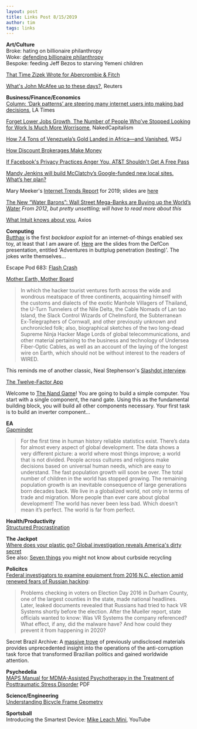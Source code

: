 ```yaml
---
layout: post
title: Links Post 8/15/2019
author: tim
tags: links
---
```


**Art/Culture**  
Broke: hating on billionaire philanthropy  
Woke: [defending billionaire philanthropy](https://slatestarcodex.com/2019/07/29/against-against-billionaire-philanthropy/)  
Bespoke: feeding Jeff Bezos to starving Yemeni children  

[That Time Zizek Wrote for Abercrombie & Fitch](http://www.critical-theory.com/that-time-zizek-wrote-for-abercrombie-fitch/)  

[What's John McAfee up to these days?](https://www.reuters.com/article/us-cuba-usa-mcafee/fugitive-u-s-tech-guru-cryptocurrency-is-next-cuban-revolution-idUSKCN1U028D), Reuters  

**Business/Finance/Economics**  
[Column: ‘Dark patterns’ are steering many internet users into making bad decisions](https://www.latimes.com/business/lazarus/la-fi-lazarus-dark-patterns-consumer-consent-20190625-story.html), LA Times  

[Forget Lower Jobs Growth, The Number of People Who’ve Stopped Looking for Work Is Much More Worrisome](https://www.nakedcapitalism.com/2019/06/forget-lower-jobs-growth-the-number-of-people-whove-stopped-looking-for-work-is-much-more-worrisome.html), NakedCapitalism    

[How 7.4 Tons of Venezuela’s Gold Landed in Africa—and Vanished](https://www.wsj.com/articles/how-7-4-tons-of-venezuelas-gold-landed-in-africaand-vanished-11560867792?mod=hp_featst_pos2), WSJ  

[How Discount Brokerages Make Money](https://www.kalzumeus.com/2019/6/26/how-brokerages-make-money/)  

[If Facebook's Privacy Practices Anger You, AT&T Shouldn't Get A Free Pass](https://www.techdirt.com/articles/20190528/07471242288/if-facebooks-privacy-practices-anger-you-att-shouldnt-get-free-pass.shtml)  

[Mandy Jenkins will build McClatchy’s Google-funded new local sites. What’s her plan?](https://www.niemanlab.org/2019/06/mandy-jenkins-will-build-mcclatchys-google-funded-new-local-sites-whats-her-plan/)  

Mary Meeker's [Internet Trends Report](https://www.youtube.com/watch?v=G_dwZB5h56E) for 2019; slides are [here](https://www.bondcap.com/report/itr19/)  

[The New “Water Barons”: Wall Street Mega-Banks are Buying up the World’s Water](https://www.globalresearch.ca/the-new-water-barons-wall-street-mega-banks-are-buying-up-the-worlds-water/5383274) *From 2012, but pretty unsettling; will have to read more about this*

[What Intuit knows about you](https://www.axios.com/what-intuit-knows-about-you-d4ea9f53-c116-48e1-948f-e204c3767b54.html), Axios  

**Computing**  
[Butthax](https://github.com/smealum/butthax) is the first *backdoor exploit* for an internet-of-things enabled sex toy, at least that I am aware of. [Here](https://media.defcon.org/DEF%20CON%2027/DEF%20CON%2027%20presentations/DEFCON-27-smea-Adventures-in-smart-buttplug-penetration-testing.pdf) are the slides from the DefCon presentation, entitled 'Adventures in buttplug penetration (testing)'. The jokes write themselves...  

Escape Pod 683: [Flash Crash](http://escapepod.org/2019/06/06/escape-pod-683-flash-crash/)  

[Mother Earth, Mother Board](https://www.wired.com/1996/12/ffglass/) 
>In which the hacker tourist ventures forth across the wide and wondrous meatspace of three continents, acquainting himself with the customs and dialects of the exotic Manhole Villagers of Thailand, the U-Turn Tunnelers of the Nile Delta, the Cable Nomads of Lan tao Island, the Slack Control Wizards of Chelmsford, the Subterranean Ex-Telegraphers of Cornwall, and other previously unknown and unchronicled folk; also, biographical sketches of the two long-dead Supreme Ninja Hacker Mage Lords of global telecommunications, and other material pertaining to the business and technology of Undersea Fiber-Optic Cables, as well as an account of the laying of the longest wire on Earth, which should not be without interest to the readers of WIRED.  

This reminds me of another classic, Neal Stephenson's [Slashdot interview](https://slashdot.org/story/04/10/20/1518217/neal-stephenson-responds-with-wit-and-humor).  

[The Twelve-Factor App](https://12factor.net/)  

Welcome to [The Nand Game](http://nandgame.com/)! You are going to build a simple computer. You start with a single component, the nand gate. Using this as the fundamental building block, you will build all other components necessary. Your first task is to build an inverter component...  

**EA**  
[Gapminder](https://www.gapminder.org/)
>For the first time in human history reliable statistics exist. There’s data for almost every aspect of global development. The data shows a very different picture: a world where most things improve; a world that is not divided. People across cultures and religions make decisions based on universal human needs, which are easy to understand. The fast population growth will soon be over. The total number of children in the world has stopped growing. The remaining population growth is an inevitable consequence of large generations born decades back. We live in a globalized world, not only in terms of trade and migration. More people than ever care about global development! The world has never been less bad. Which doesn’t mean it’s perfect. The world is far from perfect.

**Health/Productivity**  
[Structured Procrastination](http://www.structuredprocrastination.com/)  

**The Jackpot**  
[Where does your plastic go? Global investigation reveals America's dirty secret](https://www.theguardian.com/us-news/2019/jun/17/recycled-plastic-america-global-crisis)  
See also: [Seven things](https://www.theguardian.com/environment/2019/jun/17/recycling-plastic-wrong-guide) you might not know about curbside recycling  

**Policitcs**  
[Federal investigators to examine equipment from 2016 N.C. election amid renewed fears of Russian hacking](https://www.washingtonpost.com/investigations/federal-investigators-to-examine-equipment-from-2016-north-carolina-election-amid-renewed-fears-of-russian-hacking/2019/06/05/b70402e6-7816-11e9-b7ae-390de4259661_story.html?noredirect=on):
>Problems checking in voters on Election Day 2016 in Durham County, one of the largest counties in the state, made national headlines. Later, leaked documents revealed that Russians had tried to hack VR Systems shortly before the election. After the Mueller report, state officials wanted to know: Was VR Systems the company referenced? What effect, if any, did the malware have? And how could they prevent it from happening in 2020?

Secret Brazil Archive: A [massive trove](https://theintercept.com/series/secret-brazil-archive/) of previously undisclosed materials provides unprecedented insight into the operations of the anti-corruption task force that transformed Brazilian politics and gained worldwide attention.  

**Psychedelia**  
[MAPS Manual for MDMA-Assisted Psychotherapy in the Treatment of Posttraumatic Stress Disorder](https://s3-us-west-1.amazonaws.com/mapscontent/research-archive/mdma/TreatmentManual_MDMAAssistedPsychotherapyVersion+8.1_22+Aug2017.pdf) PDF  

**Science/Engineering**  
[Understanding Bicycle Frame Geometry](https://www.cyclingabout.com/understanding-bicycle-frame-geometry/)  

**Sportsball**  
Introducing the Smartest Device: [Mike Leach Mini](https://www.youtube.com/watch?v=liaQ-ZT_Z9g), YouTube  
